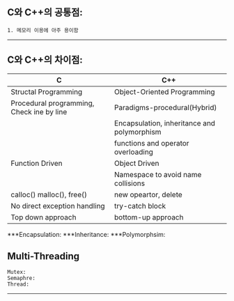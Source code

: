 ## C와 C++의 공통점:
    1. 메모리 이용에 아주 용이함


---

## C와 C++의 차이점:

| C                                         | C++                                         |
| ----------------------------------------- | ------------------------------------------- |
| Structal Programming                      | Object-Oriented Programming                 |
| Procedural programming, Check ine by line | Paradigms-procedural(Hybrid)                |
|                                           | Encapsulation, inheritance and polymorphism |
|                                           | functions and operator overloading          |
| Function Driven                           | Object Driven                               |
|                                           | Namespace to avoid name collisions          |
| calloc() malloc(), free()                 | new opeartor, delete                        |
| No direct exception handling              | try-catch block                             |
| Top down approach                         | bottom-up approach                          |

***Encapsulation:
***Inheritance:
***Polymorphsim:



## Multi-Threading

    Mutex:
    Semaphre:
    Thread:

---